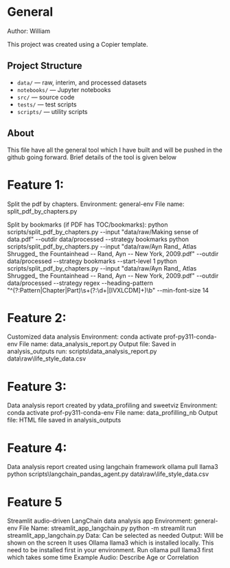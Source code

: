 # General

Author: William

This project was created using a Copier template.

## Project Structure
- `data/` — raw, interim, and processed datasets
- `notebooks/` — Jupyter notebooks
- `src/` — source code
- `tests/` — test scripts
- `scripts/` — utility scripts

## About
This file have all the general tool which I have built and will be pushed in the github going forward.
Brief details of the tool is given below

# Feature 1:
Split the pdf by chapters. 
Environment: general-env 
File name: split_pdf_by_chapters.py

Split by bookmarks (if PDF has TOC/bookmarks):
python scripts/split_pdf_by_chapters.py --input "data/raw/Making sense of data.pdf" --outdir data/processed --strategy bookmarks
python scripts/split_pdf_by_chapters.py --input "data/raw/Ayn Rand_ Atlas Shrugged_ the Fountainhead -- Rand, Ayn -- New York, 2009.pdf" --outdir data/processed --strategy bookmarks --start-level 1
python scripts/split_pdf_by_chapters.py --input "data/raw/Ayn Rand_ Atlas Shrugged_ the Fountainhead -- Rand, Ayn -- New York, 2009.pdf" --outdir data/processed --strategy regex --heading-pattern "^(?:Pattern|Chapter|Part)\\s+(?:\\d+|[IVXLCDM]+)\\b" --min-font-size 14

# Feature 2:
Customized data analysis
Environment: conda activate prof-py311-conda-env
File name: data_analysis_report.py
Output file: Saved in analysis_outputs
run: scripts\data_analysis_report.py data\raw\life_style_data.csv

# Feature 3:
Data analysis report created by ydata_profiling and sweetviz
Environment: conda activate prof-py311-conda-env
File name: data_profilling_nb
Output file: HTML file saved in analysis_outputs

# Feature 4:
Data analysis report created using langchain framework
ollama pull llama3
python scripts\langchain_pandas_agent.py data\raw\life_style_data.csv

# Feature 5
Streamlit audio-driven LangChain data analysis app
Environment: general-env 
File Name: streamlit_app_langchain.py
python -m streamlit run streamlit_app_langchain.py
Data: Can be selected as needed
Output: Will be shown on the screen
It uses Ollama llama3 which is installed locally. This need to be installed first in your environment. Run ollama pull llama3 first which takes some time
Example Audio: Describe Age or Correlation
